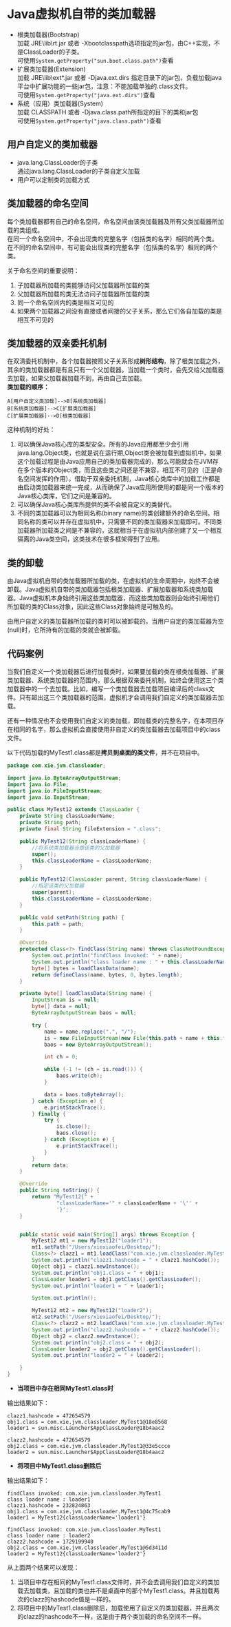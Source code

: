 # Java虚拟机自带的类加载器

- 根类加载器(Bootstrap)  
加载 JRE\lib\rt.jar 或者 -Xbootclasspath选项指定的jar包，由C++实现，不是ClassLoader的子类。  
可使用`System.getProperty("sun.boot.class.path")`查看
- 扩展类加载器(Extension)  
加载 JRE\lib\ext\*.jar 或者 -Djava.ext.dirs 指定目录下的jar包，负载加载java平台中扩展功能的一些jar包，注意：不能加载单独的.class文件。  
可使用`System.getProperty("java.ext.dirs")`查看
- 系统（应用）类加载器(System)  
加载 CLASSPATH 或者 -Djava.class.path所指定的目下的类和jar包  
可使用`System.getProperty("java.class.path")`查看

## 用户自定义的类加载器

- java.lang.ClassLoader的子类  
通过java.lang.ClassLoader的子类自定义加载
- 用户可以定制类的加载方式

## 类加载器的命名空间

每个类加载器都有自己的命名空间，命名空间由该类加载器及所有父类加载器所加载的类组成。  
在同一个命名空间中，不会出现类的完整名字（包括类的名字）相同的两个类。  
在不同的命名空间中，有可能会出现类的完整名字（包括类的名字）相同的两个类。

关于命名空间的重要说明：

1. 子加载器所加载的类能够访问父加载器所加载的类
2. 父加载器所加载的类无法访问子加载器所加载的类
3. 同一个命名空间内的类是相互可见的
4. 如果两个加载器之间没有直接或者间接的父子关系，那么它们各自加载的类是相互不可见的

## 类加载器的双亲委托机制

在双清委托机制中，各个加载器按照父子关系形成**树形结构**，除了根类加载之外，其余的类加载器都是有且只有一个父加载器。当加载一个类时，会先交给父加载器去加载，如果父加载器加载不到，再由自己去加载。  
**类加载的顺序：**

```no
A[用户自定义类加载]-->B[系统类加载器]
B[系统类加载器]-->C[扩展类加载器]
C[扩展类加载器]-->D[根类加载器]
```

这种机制的好处：  

1. 可以确保Java核心库的类型安全。所有的Java应用都至少会引用java.lang.Object类，也就是说在运行期,Object类会被加载到虚拟机中，如果这个加载过程是由Java应用自己的类加载器完成的，那么可能就会在JVM存在多个版本的Object类，而且这些类之间还是不兼容，相互不可见的（正是命名空间发挥的作用）。借助于双亲委托机制，Java核心类库中的加载工作都是由启动类加载器来统一完成，从而确保了Java应用所使用的都是同一个版本的Java核心类库，它们之间是兼容的。
2. 可以确保Java核心类库所提供的类不会被自定义的类替代。
3. 不同的类加载器可以为相同名称(binary name)的类创建额外的命名空间。相同名称的类可以并存在虚拟机中，只需要不同的类加载器来加载即可。不同类加载器所加载类之间是不兼容的，这就相当于在虚拟机内部创建了又一个相互隔离的Java类空间，这类技术在很多框架得到了应用。

## 类的卸载

由Java虚拟机自带的类加载器所加载的类，在虚拟机的生命周期中，始终不会被卸载。Java虚拟机自带的类加载器包括根类加载器、扩展加载器和系统类加载器。Java虚拟机本身始终引用这些类加载器，而这些类加载器则会始终引用他们所加载的类的Class对象，因此这些Class对象始终是可触及的。  

由用户自定义的类加载器所加载的类时可以被卸载的。当用户自定的类加载器为空(null)时，它所持有的加载的类就会被卸载。

## 代码案例

当我们自定义一个类加载器后进行加载类时，如果要加载的类在根类加载器、扩展类加载器、系统类加载器的范围内，那么根据双亲委托机制，始终会使用这三个类加载器中的一个去加载。比如，编写一个类加载器去加载项目编译后的class文件。只有超出这三个类加载器的范围，虚拟机才会调用我们自定义的类加载器去加载。  

还有一种情况也不会使用我们自定义的类加载，即加载类的完整名字，在本项目存在相同的名字，那么虚拟机会直接使用非自定义的类加载器去加载项目中的class文件。

以下代码加载的MyTest1.class都是**拷贝到桌面的类文件**，并不在项目中。

```java
package com.xie.jvm.classloader;

import java.io.ByteArrayOutputStream;
import java.io.File;
import java.io.FileInputStream;
import java.io.InputStream;

public class MyTest12 extends ClassLoader {
    private String classLoaderName;
    private String path;
    private final String fileExtension = ".class";

    public MyTest12(String classLoaderName) {
        //将系统类加载器当做该类的父加载器
        super();
        this.classLoaderName = classLoaderName;
    }

    public MyTest12(ClassLoader parent, String classLoaderName) {
        //指定该类的父加载器
        super(parent);
        this.classLoaderName = classLoaderName;
    }

    public void setPath(String path) {
        this.path = path;
    }

    @Override
    protected Class<?> findClass(String name) throws ClassNotFoundException {
        System.out.println("findClass invoked: " + name);
        System.out.println("class loader name : " + this.classLoaderName);
        byte[] bytes = loadClassData(name);
        return defineClass(name, bytes, 0, bytes.length);
    }

    private byte[] loadClassData(String name) {
        InputStream is = null;
        byte[] data = null;
        ByteArrayOutputStream baos = null;

        try {
            name = name.replace(".", "/");
            is = new FileInputStream(new File(this.path + name + this.fileExtension));
            baos = new ByteArrayOutputStream();

            int ch = 0;

            while (-1 != (ch = is.read())) {
                baos.write(ch);
            }

            data = baos.toByteArray();
        } catch (Exception e) {
            e.printStackTrace();
        } finally {
            try {
                is.close();
                baos.close();
            } catch (Exception e) {
                e.printStackTrace();
            }
        }
        return data;
    }

    @Override
    public String toString() {
        return "MyTest12{" +
                "classLoaderName='" + classLoaderName + '\'' +
                '}';
    }


    public static void main(String[] args) throws Exception {
        MyTest12 mt1 = new MyTest12("loader1");
        mt1.setPath("/Users/xiexiaofei/Desktop/");
        Class<?> clazz1 = mt1.loadClass("com.xie.jvm.classloader.MyTest1");
        System.out.println("clazz1.hashcode = " + clazz1.hashCode());
        Object obj1 = clazz1.newInstance();
        System.out.println("obj1.class = " + obj1);
        ClassLoader loader1 = obj1.getClass().getClassLoader();
        System.out.println("loader1 = " + loader1);

        System.out.println();

        MyTest12 mt2 = new MyTest12("loader2");
        mt2.setPath("/Users/xiexiaofei/Desktop/");
        Class<?> clazz2 = mt2.loadClass("com.xie.jvm.classloader.MyTest1");
        System.out.println("clazz2.hashcode = " + clazz2.hashCode());
        Object obj2 = clazz2.newInstance();
        System.out.println("obj2.class = " + obj2);
        ClassLoader loader2 = obj2.getClass().getClassLoader();
        System.out.println("loader2 = " + loader2);

    }
}

```

- **当项目中存在相同MyTest1.class时**  

输出结果如下：

```no
clazz1.hashcode = 472654579
obj1.class = com.xie.jvm.classloader.MyTest1@18e8568
loader1 = sun.misc.Launcher$AppClassLoader@18b4aac2

clazz2.hashcode = 472654579
obj2.class = com.xie.jvm.classloader.MyTest1@33e5ccce
loader2 = sun.misc.Launcher$AppClassLoader@18b4aac2
```

- **将项目中MyTest1.class删除后**  

输出结果如下：

```no
findClass invoked: com.xie.jvm.classloader.MyTest1
class loader name : loader1
clazz1.hashcode = 232824863
obj1.class = com.xie.jvm.classloader.MyTest1@4c75cab9
loader1 = MyTest12{classLoaderName='loader1'}

findClass invoked: com.xie.jvm.classloader.MyTest1
class loader name : loader2
clazz2.hashcode = 1729199940
obj2.class = com.xie.jvm.classloader.MyTest1@5d3411d
loader2 = MyTest12{classLoaderName='loader2'}
```

从上面两个结果可以发现：

1. 当项目中存在相同的MyTest1.class文件时，并不会去调用我们自定义的类加载去加载类，且加载的类也并不是桌面中的那个MyTest1.class。并且加载两次的clazz的hashcode值是一样的。
2. 将项目中的MyTest1.class删除后，加载使用了自定义的类加载器，并且两次的clazz的hashcode不一样，这是由于两个类加载的命名空间不一样。
